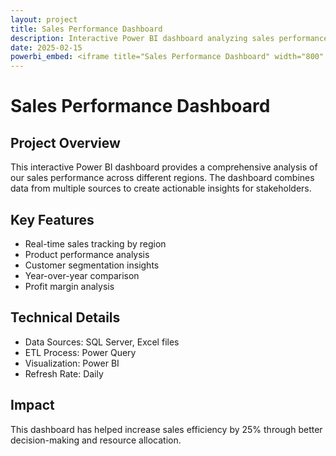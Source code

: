 ```yaml
---
layout: project
title: Sales Performance Dashboard
description: Interactive Power BI dashboard analyzing sales performance across regions
date: 2025-02-15
powerbi_embed: <iframe title="Sales Performance Dashboard" width="800" height="600" src="https://app.powerbi.com/view?r=YOUR_EMBED_CODE_HERE" frameborder="0" allowFullScreen="true"></iframe>
---
```


# Sales Performance Dashboard

## Project Overview

This interactive Power BI dashboard provides a comprehensive analysis of our sales performance across different regions. The dashboard combines data from multiple sources to create actionable insights for stakeholders.

## Key Features

- Real-time sales tracking by region
- Product performance analysis
- Customer segmentation insights
- Year-over-year comparison
- Profit margin analysis

## Technical Details

- Data Sources: SQL Server, Excel files
- ETL Process: Power Query
- Visualization: Power BI
- Refresh Rate: Daily

## Impact

This dashboard has helped increase sales efficiency by 25% through better decision-making and resource allocation.
